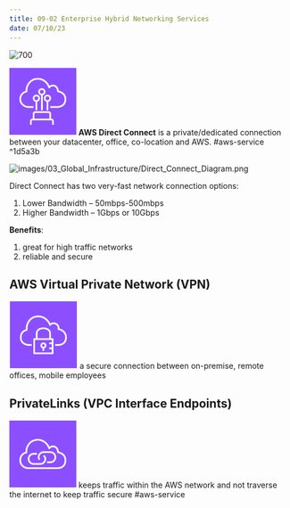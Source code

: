 ```yaml
---
title: 09-02 Enterprise Hybrid Networking Services
date: 07/10/23
---
```


![700](../../images/09_Networking/enterprise_hybrid_networking_services.drawio.svg)

![35](../../images/icons/Direct_Connect_Icon.png) **AWS Direct Connect** is a private/dedicated connection between your datacenter, office, co-location and AWS. #aws-service  ^1d5a3b

![images/03_Global_Infrastructure/Direct_Connect_Diagram.png](../../images/03_Global_Infrastructure/Direct_Connect_Diagram.png)

Direct Connect has two very-fast network connection options: 

1. Lower Bandwidth – 50mbps-500mbps
1. Higher Bandwidth – 1Gbps or 10Gbps

**Benefits**:

1. great for high traffic networks
1. reliable and secure

## AWS Virtual Private Network (VPN)

![35](../../images/icons/VPN_Icon.png) a secure connection between on-premise, remote offices, mobile employees 

## PrivateLinks (VPC Interface Endpoints)

![35](../../images/icons/PrivateLink_Icon.png) keeps traffic within the AWS network and not traverse the internet to keep traffic secure #aws-service
